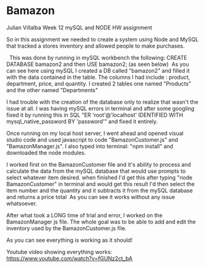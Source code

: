 # Bamazon
Julian Villalba
Week 12 mySQL and NODE HW assignment

So in this assignment we needed to create a system using Node and MySQL that tracked a stores inventory and allowed people to make purchases.

<img src="https://i.imgur.com/gMLH4f1.png" alt="" />
<img src="https://i.imgur.com/DyVUxkd.png" alt="" />
This was done by running in mySQL workbench the following:
CREATE DATABASE bamazon2
and then USE bamazon2;
(as seen below)
<img src="https://i.imgur.com/Vmdqcrs.png" alt ="" />
As you can see here using mySQL I created a DB called "bamazon2" and filled it with the data contained in the table. The columns I had include : product, department, price, and quantity. I created 2 tables one named "Products" and the other named "Departments"

I had trouble with the creation of the database only to realize that wasn't the issue at all. I was having mySQL errors in terminal and after some googling fixed it by running this in SQL "ER 'root'@'localhost' IDENTIFIED WITH mysql_native_password BY 'password'" and fixed it entirely.

Once running on my local host server, I went ahead and opened visual studio code and used javascript to code "BamazonCustomer.js" and "BamazonManager.js". I also typed into terminal:
"npm install" and downloaded the node modules.

I worked first on the BamazonCustomer file and it's ability to process and calculate the data from the mySQL database that would use prompts to select whatever item desired.
when finished I'd get this after typing "node BamazonCustomer" in terminal and would get this result<img src="https://i.imgur.com/aJ5TZ3h.png" alt="" />
I'd then select the item number and the quantity and it subtracts it from the mySQL database and returns a price total
<img src ="https://i.imgur.com/1pPRNdl.png" alt="" />
As you can see it works without any issue whatsoever.

After what took a LONG time of trial and error, I worked on the BamazonManager js file. The whole goal was to be able to add and edit the inventory used by the BamazonCustomer.js file.<img src="https://i.imgur.com/0jbeJ57.png" alt="" />


As you can see everything is working as it should!


Youtube video showing everything works:
https://www.youtube.com/watch?v=fGUNz2ct_bA

